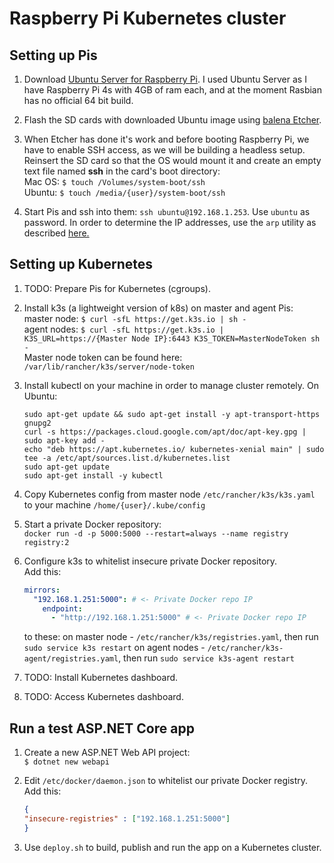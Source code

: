 # Raspberry Pi Kubernetes cluster



## Setting up Pis

1. Download [Ubuntu Server for Raspberry Pi](https://ubuntu.com/download/raspberry-pi). I used Ubuntu Server as I have Raspberry Pi 4s with 4GB of ram each, and at the moment Rasbian has no official 64 bit build. 

1. Flash the SD cards with downloaded Ubuntu image using [balena Etcher](https://www.balena.io/etcher/).

1. When Etcher has done it's work and before booting Raspberry Pi, we have to enable SSH access, as we will be building a headless setup. Reinsert the SD card so that the OS would mount it and create an empty text file named **ssh** in the card's boot directory:   
Mac OS:  `$ touch /Volumes/system-boot/ssh`  
Ubuntu: `$ touch /media/{user}/system-boot/ssh`

1. Start Pis and ssh into them: `ssh ubuntu@192.168.1.253`. Use `ubuntu` as password. In order to determine the IP addresses, use the `arp` utility as described [here.](https://ubuntu.com/tutorials/how-to-install-ubuntu-on-your-raspberry-pi#4-boot-ubuntu-server)

## Setting up Kubernetes

1. TODO:  Prepare Pis for Kubernetes (cgroups).

1. Install k3s (a lightweight version of k8s) on master and agent Pis:  
master node: `$ curl -sfL https://get.k3s.io | sh -`  
agent nodes: `$ curl -sfL https://get.k3s.io | K3S_URL=https://{Master Node IP}:6443 K3S_TOKEN=MasterNodeToken sh -`  
Master node token can be found here: `/var/lib/rancher/k3s/server/node-token`

1. Install kubectl on your machine in order to manage cluster remotely. On Ubuntu:    
    ```shell
    sudo apt-get update && sudo apt-get install -y apt-transport-https gnupg2
    curl -s https://packages.cloud.google.com/apt/doc/apt-key.gpg | sudo apt-key add -
    echo "deb https://apt.kubernetes.io/ kubernetes-xenial main" | sudo tee -a /etc/apt/sources.list.d/kubernetes.list
    sudo apt-get update
    sudo apt-get install -y kubectl
    ```

1. Copy Kubernetes config from master node `/etc/rancher/k3s/k3s.yaml` to your machine `/home/{user}/.kube/config`

1. Start a private Docker repository:  
    `docker run -d -p 5000:5000 --restart=always --name registry registry:2`

1. Configure k3s to whitelist insecure private Docker repository.  
    Add this:
    ```yaml
    mirrors:
      "192.168.1.251:5000": # <- Private Docker repo IP
        endpoint:
          - "http://192.168.1.251:5000" # <- Private Docker repo IP
    ```
    to these: 
    on master node - `/etc/rancher/k3s/registries.yaml`, then run `sudo service k3s restart`
    on agent nodes - `/etc/rancher/k3s-agent/registries.yaml`, then run `sudo service k3s-agent restart`

1. TODO: Install Kubernetes dashboard.

1. TODO: Access Kubernetes dashboard.

## Run a test ASP.NET Core app

1. Create a new ASP.NET Web API project:   
`$ dotnet new webapi`

1. Edit `/etc/docker/daemon.json` to whitelist our private Docker registry.  Add this:
    ```json
    {
    "insecure-registries" : ["192.168.1.251:5000"]
    }
    ```

1. Use `deploy.sh` to build, publish and run the app on a Kubernetes cluster.